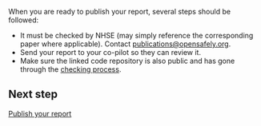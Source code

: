 When you are ready to publish your report, several steps should be followed:

* It must be checked by NHSE (may simply reference the corresponding paper where applicable). Contact [publications@opensafely.org](mailto:publications@opensafely.org).
* Send your report to your co-pilot so they can review it.
* Make sure the linked code repository is also public and has gone through the [checking process](../publishing-repo.md).


## Next step
[Publish your report](./publish-a-report.md)
